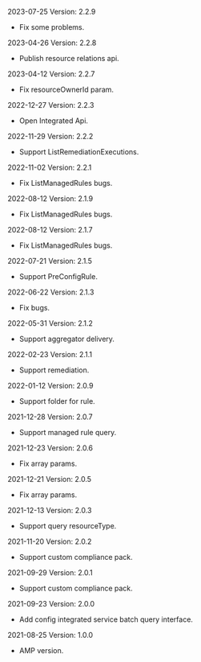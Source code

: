 2023-07-25 Version: 2.2.9
- Fix some problems.

2023-04-26 Version: 2.2.8
- Publish resource relations api.

2023-04-12 Version: 2.2.7
- Fix resourceOwnerId param.

2022-12-27 Version: 2.2.3
- Open Integrated Api.

2022-11-29 Version: 2.2.2
- Support ListRemediationExecutions.

2022-11-02 Version: 2.2.1
- Fix ListManagedRules bugs.

2022-08-12 Version: 2.1.9
- Fix ListManagedRules bugs.

2022-08-12 Version: 2.1.7
- Fix ListManagedRules bugs.

2022-07-21 Version: 2.1.5
- Support PreConfigRule.

2022-06-22 Version: 2.1.3
- Fix bugs.

2022-05-31 Version: 2.1.2
- Support aggregator delivery.

2022-02-23 Version: 2.1.1
- Support remediation.

2022-01-12 Version: 2.0.9
- Support folder for rule.

2021-12-28 Version: 2.0.7
- Support managed rule query.

2021-12-23 Version: 2.0.6
- Fix array params.

2021-12-21 Version: 2.0.5
- Fix array params.

2021-12-13 Version: 2.0.3
- Support query resourceType.

2021-11-20 Version: 2.0.2
- Support custom compliance pack.

2021-09-29 Version: 2.0.1
- Support custom compliance pack.

2021-09-23 Version: 2.0.0
- Add config integrated service batch query interface.

2021-08-25 Version: 1.0.0
- AMP version.

